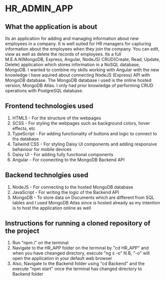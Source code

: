 # HR_ADMIN_APP

## What the application is about
Its an application for adding and managing information about new employees in a company. It is well suited for HR managers for capturing information about the employees when they join the company. You can edit, view as well as delete the records of employees. Its a full M.E.A.N(MongoDB, Express, Angular, NodeJS) CRUD(Create, Read, Update, Delete) application which stores information in a NoSQL database, MongoDB. I wanted to combine my skills working with Angular with the new knowledge i have aquired about connecting NodeJS (Express) API with MongoDB database. The MongoDB database i used is the online hosted version, MongoDB Atlas. I only had prior knowledge of performing CRUD operations with PostgreSQL database. 

## Frontend technologies used
1. HTML5 - For the structure of the webpages
2. SCSS - For styling the webpages such as background colors, hover effects, etc
3. TypeScript - For adding functionality of buttons and logic to connect to ths database
4. Tailwind CSS - For styling Daisy UI components and adding responsive behaviour for mobile devices
5. Daisy UI - For adding fully functional components 
6. Angular - For coonecting to the MongoDB Backend API

## Backend technolgies used
1. NodeJS - For connecting to the hosted MongoDB database
2. JavaScript - For writing the logic of the Backend API
3. MongoDB - To store data on Documents which are different from SQL tables and I used MongoDB Atlas since is hosted already as my intention is to host the application online as well

## Instructions for running  a cloned repository of the project
1. Run "npm i" on the terminal
2. Navigate to the HR_APP folder on the terminal by "cd HR_APP" and when you have cheanged directory, execute "ng s -o" N.B, "-o" will open the application in your default web browser
3. Also, Navigate to the Backend folder using "cd Backend" and the execute "npm start" once the terminal has changed directory to Backend folder


